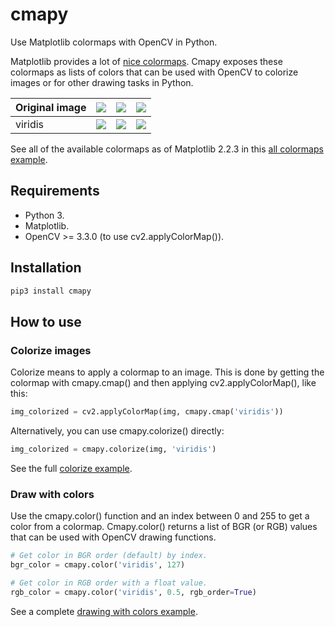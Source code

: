 # cmapy

Use Matplotlib colormaps with OpenCV in Python.

Matplotlib provides a lot of [nice colormaps](https://matplotlib.org/tutorials/colors/colormaps.html). Cmapy exposes these colormaps as lists of colors that can be used with OpenCV to colorize images or for other drawing tasks in Python.

| Original image | ![](https://gitlab.com/cvejarano-oss/cmapy/raw/master/examples/imgs/gradient.png) | ![](https://gitlab.com/cvejarano-oss/cmapy/raw/master/examples/imgs/jupiter.png) | ![](https://gitlab.com/cvejarano-oss/cmapy/raw/master/examples/imgs/woman.png) |
| -- | -- | -- | -- |
|viridis|![](https://gitlab.com/cvejarano-oss/cmapy/raw/master/docs/imgs/gradient_viridis.png)|![](https://gitlab.com/cvejarano-oss/cmapy/raw/master/docs/imgs/jupiter_viridis.png)|![](https://gitlab.com/cvejarano-oss/cmapy/raw/master/docs/imgs/woman_viridis.png)|

See all of the available colormaps as of Matplotlib 2.2.3 in this [all colormaps example](https://gitlab.com/cvejarano-oss/cmapy/blob/master/docs/colorize_all_examples.md).

## Requirements

* Python 3.
* Matplotlib.
* OpenCV >= 3.3.0 (to use cv2.applyColorMap()).

## Installation

```bash
pip3 install cmapy
```

## How to use

### Colorize images

Colorize means to apply a colormap to an image. This is done by getting the colormap
with cmapy.cmap() and then applying cv2.applyColorMap(), like this:

```.py
img_colorized = cv2.applyColorMap(img, cmapy.cmap('viridis'))
```

Alternatively, you can use cmapy.colorize() directly:

```.py
img_colorized = cmapy.colorize(img, 'viridis')
```

See the full [colorize example](https://gitlab.com/cvejarano-oss/cmapy/blob/master/examples/colorize.py).

### Draw with colors

Use the cmapy.color() function and an index between 0 and 255 to get a color 
from a colormap. Cmapy.color() returns a list of BGR (or RGB) values that can be
used with OpenCV drawing functions.

```.py
# Get color in BGR order (default) by index.
bgr_color = cmapy.color('viridis', 127)

# Get color in RGB order with a float value.
rgb_color = cmapy.color('viridis', 0.5, rgb_order=True)
```

See a complete [drawing with colors example](https://gitlab.com/cvejarano-oss/cmapy/blob/master/examples/draw_with_colors.py).
